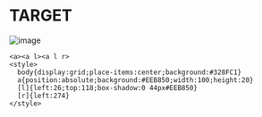 # TARGET

![image](https://github.com/user-attachments/assets/fdbb89b1-4e25-4563-b598-19ccd9ad5ed2)

```
<a><a l><a l r>
<style>
  body{display:grid;place-items:center;background:#328FC1}
  a{position:absolute;background:#EEB850;width:100;height:20}
  [l]{left:26;top:118;box-shadow:0 44px#EEB850}
  [r]{left:274}
</style>
```
